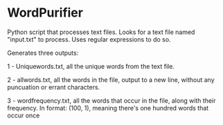 # WordPurifier
Python script that processes text files. Looks for a text file named "input.txt" to process. Uses regular expressions to do so. 

Generates three outputs:

1 - Uniquewords.txt, all the unique words from the text file.

2 - allwords.txt, all the words in the file, output to a new line, without any puncuation or errant characters. 

3 - wordfrequency.txt, all the words that occur in the file, along with their frequency. In format: (100, 1), meaning there's one hundred words that occur once
